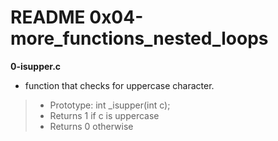 # README 0x04-more_functions_nested_loops

**0-isupper.c**
* function that checks for uppercase character.

> * Prototype: int _isupper(int c);
> * Returns 1 if c is uppercase
> * Returns 0 otherwise

